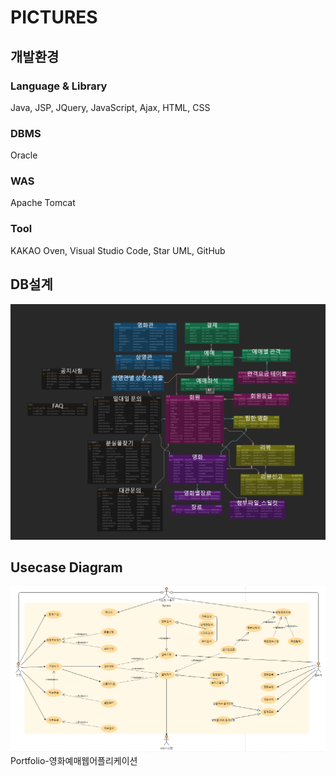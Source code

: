 # PICTURES
## 개발환경

### Language & Library
Java, JSP, JQuery, JavaScript, Ajax, HTML, CSS

### DBMS
Oracle

### WAS
Apache Tomcat

### Tool
KAKAO Oven, Visual Studio Code, Star UML, GitHub

## DB설계
![DB](https://github.com/cbsmycom/PICTURES/blob/master/DB2.PNG)
## Usecase Diagram
![usecase](https://github.com/cbsmycom/PICTURES/blob/master/usecase1.PNG)
Portfolio-영화예매웹어플리케이션
